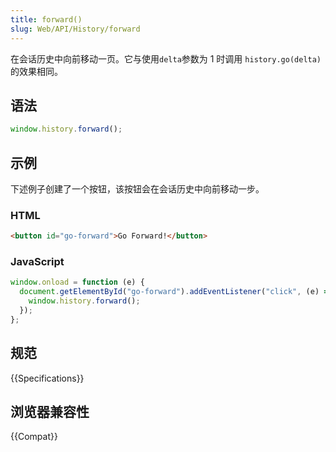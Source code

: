 ```yaml
---
title: forward()
slug: Web/API/History/forward
---
```


在会话历史中向前移动一页。它与使用`delta`参数为 1 时调用 `history.go(delta)`的效果相同。

## 语法

```js
window.history.forward();
```

## 示例

下述例子创建了一个按钮，该按钮会在会话历史中向前移动一步。

### HTML

```html
<button id="go-forward">Go Forward!</button>
```

### JavaScript

```js
window.onload = function (e) {
  document.getElementById("go-forward").addEventListener("click", (e) => {
    window.history.forward();
  });
};
```

## 规范

{{Specifications}}

## 浏览器兼容性

{{Compat}}

